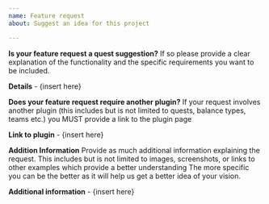 ```yaml
---
name: Feature request
about: Suggest an idea for this project

---
```


**Is your feature request a quest suggestion?**
If so please provide a clear explanation of the functionality and the specific requirements you want to be included.

**Details** - {insert here}
<br>

**Does your feature request require another plugin?**
If your request involves another plugin (this includes but is not limited to quests, balance types, teams etc.) you MUST provide a link to the plugin page

**Link to plugin** - {insert here}
<br>

**Addition Information**
Provide as much additional information explaining the request. This includes but is not limited to images, screenshots, or links to other examples which provide a better understanding The more specific you can be the better as it will help us get a better idea of your vision.

**Additional information** - {insert here}
